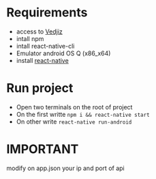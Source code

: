 # Requirements
- access to [Vedjiz](https://github.com/XCarrel/vedjiz-desktop)
- intall npm
- intall react-native-cli
- Emulator android OS Q (x86_x64)
- install [react-native](https://reactnative.dev/docs/environment-setup)

# Run project
- Open two terminals on the root of project
- On the first writte `npm i && react-native start`
- On other write `react-native run-android`

# IMPORTANT
modify on app.json your ip and port of api